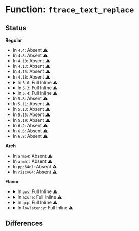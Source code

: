 # Function: <code>ftrace_text_replace</code>

## Status
<b>Regular</b>
<ul>
<li>
In <code>4.4</code>: Absent ⚠️
</li>
<li>
In <code>4.8</code>: Absent ⚠️
</li>
<li>
In <code>4.10</code>: Absent ⚠️
</li>
<li>
In <code>4.13</code>: Absent ⚠️
</li>
<li>
In <code>4.15</code>: Absent ⚠️
</li>
<li>
In <code>4.18</code>: Absent ⚠️
</li>
<li>
<details>
<summary>In <code>5.0</code>: Full Inline ⚠️</summary>

**Collision:** Unique Static

**Inline:** Full

**Transformation:** False

**Instances:**

```
In arch/x86/kernel/ftrace.c (ffffffff8106a590)
Location: arch/x86/kernel/ftrace.c:63
Inline: True
Inline callers:
  - arch/x86/kernel/ftrace.c:ftrace_disable_ftrace_graph_caller
  - arch/x86/kernel/ftrace.c:ftrace_enable_ftrace_graph_caller
  - arch/x86/kernel/ftrace.c:arch_ftrace_update_trampoline
  - arch/x86/kernel/ftrace.c:ftrace_replace_code
  - arch/x86/kernel/ftrace.c:ftrace_replace_code
  - arch/x86/kernel/ftrace.c:ftrace_replace_code
  - arch/x86/kernel/ftrace.c:ftrace_replace_code
  - arch/x86/kernel/ftrace.c:ftrace_replace_code
  - arch/x86/kernel/ftrace.c:ftrace_update_ftrace_func
  - arch/x86/kernel/ftrace.c:ftrace_update_ftrace_func
  - arch/x86/kernel/ftrace.c:ftrace_make_call
  - arch/x86/kernel/ftrace.c:ftrace_make_nop
```
</details>
</li>
<li>
<details>
<summary>In <code>5.3</code>: Full Inline ⚠️</summary>

**Collision:** Unique Static

**Inline:** Full

**Transformation:** False

**Instances:**

```
In arch/x86/kernel/ftrace.c (ffffffff8106de4a)
Location: arch/x86/kernel/ftrace.c:74
Inline: True
Inline callers:
  - arch/x86/kernel/ftrace.c:ftrace_disable_ftrace_graph_caller
  - arch/x86/kernel/ftrace.c:ftrace_enable_ftrace_graph_caller
  - arch/x86/kernel/ftrace.c:arch_ftrace_update_trampoline
  - arch/x86/kernel/ftrace.c:ftrace_replace_code
  - arch/x86/kernel/ftrace.c:ftrace_replace_code
  - arch/x86/kernel/ftrace.c:ftrace_replace_code
  - arch/x86/kernel/ftrace.c:ftrace_replace_code
  - arch/x86/kernel/ftrace.c:ftrace_replace_code
  - arch/x86/kernel/ftrace.c:ftrace_update_ftrace_func
  - arch/x86/kernel/ftrace.c:ftrace_update_ftrace_func
  - arch/x86/kernel/ftrace.c:ftrace_make_call
  - arch/x86/kernel/ftrace.c:ftrace_make_nop
```
</details>
</li>
<li>
<details>
<summary>In <code>5.4</code>: Full Inline ⚠️</summary>

**Collision:** Unique Static

**Inline:** Full

**Transformation:** False

**Instances:**

```
In arch/x86/kernel/ftrace.c (ffffffff8106f45a)
Location: arch/x86/kernel/ftrace.c:74
Inline: True
Inline callers:
  - arch/x86/kernel/ftrace.c:ftrace_disable_ftrace_graph_caller
  - arch/x86/kernel/ftrace.c:ftrace_enable_ftrace_graph_caller
  - arch/x86/kernel/ftrace.c:arch_ftrace_update_trampoline
  - arch/x86/kernel/ftrace.c:ftrace_replace_code
  - arch/x86/kernel/ftrace.c:ftrace_replace_code
  - arch/x86/kernel/ftrace.c:ftrace_replace_code
  - arch/x86/kernel/ftrace.c:ftrace_replace_code
  - arch/x86/kernel/ftrace.c:ftrace_replace_code
  - arch/x86/kernel/ftrace.c:ftrace_update_ftrace_func
  - arch/x86/kernel/ftrace.c:ftrace_update_ftrace_func
  - arch/x86/kernel/ftrace.c:ftrace_make_call
  - arch/x86/kernel/ftrace.c:ftrace_make_nop
```
</details>
</li>
<li>
In <code>5.8</code>: Absent ⚠️
</li>
<li>
In <code>5.11</code>: Absent ⚠️
</li>
<li>
In <code>5.13</code>: Absent ⚠️
</li>
<li>
In <code>5.15</code>: Absent ⚠️
</li>
<li>
In <code>5.19</code>: Absent ⚠️
</li>
<li>
In <code>6.2</code>: Absent ⚠️
</li>
<li>
In <code>6.5</code>: Absent ⚠️
</li>
<li>
In <code>6.8</code>: Absent ⚠️
</li>
</ul>
<b>Arch</b>
<ul>
<li>
In <code>arm64</code>: Absent ⚠️
</li>
<li>
In <code>armhf</code>: Absent ⚠️
</li>
<li>
In <code>ppc64el</code>: Absent ⚠️
</li>
<li>
In <code>riscv64</code>: Absent ⚠️
</li>
</ul>
<b>Flavor</b>
<ul>
<li>
<details>
<summary>In <code>aws</code>: Full Inline ⚠️</summary>

**Collision:** Unique Static

**Inline:** Full

**Transformation:** False

**Instances:**

```
In arch/x86/kernel/ftrace.c (ffffffff8106e3fa)
Location: arch/x86/kernel/ftrace.c:74
Inline: True
Inline callers:
  - arch/x86/kernel/ftrace.c:ftrace_disable_ftrace_graph_caller
  - arch/x86/kernel/ftrace.c:ftrace_enable_ftrace_graph_caller
  - arch/x86/kernel/ftrace.c:arch_ftrace_update_trampoline
  - arch/x86/kernel/ftrace.c:ftrace_replace_code
  - arch/x86/kernel/ftrace.c:ftrace_replace_code
  - arch/x86/kernel/ftrace.c:ftrace_replace_code
  - arch/x86/kernel/ftrace.c:ftrace_replace_code
  - arch/x86/kernel/ftrace.c:ftrace_replace_code
  - arch/x86/kernel/ftrace.c:ftrace_update_ftrace_func
  - arch/x86/kernel/ftrace.c:ftrace_update_ftrace_func
  - arch/x86/kernel/ftrace.c:ftrace_make_call
  - arch/x86/kernel/ftrace.c:ftrace_make_nop
```
</details>
</li>
<li>
<details>
<summary>In <code>azure</code>: Full Inline ⚠️</summary>

**Collision:** Unique Static

**Inline:** Full

**Transformation:** False

**Instances:**

```
In arch/x86/kernel/ftrace.c (ffffffff8105e81a)
Location: arch/x86/kernel/ftrace.c:74
Inline: True
Inline callers:
  - arch/x86/kernel/ftrace.c:ftrace_disable_ftrace_graph_caller
  - arch/x86/kernel/ftrace.c:ftrace_enable_ftrace_graph_caller
  - arch/x86/kernel/ftrace.c:arch_ftrace_update_trampoline
  - arch/x86/kernel/ftrace.c:ftrace_replace_code
  - arch/x86/kernel/ftrace.c:ftrace_replace_code
  - arch/x86/kernel/ftrace.c:ftrace_replace_code
  - arch/x86/kernel/ftrace.c:ftrace_replace_code
  - arch/x86/kernel/ftrace.c:ftrace_replace_code
  - arch/x86/kernel/ftrace.c:ftrace_update_ftrace_func
  - arch/x86/kernel/ftrace.c:ftrace_update_ftrace_func
  - arch/x86/kernel/ftrace.c:ftrace_make_call
  - arch/x86/kernel/ftrace.c:ftrace_make_nop
```
</details>
</li>
<li>
<details>
<summary>In <code>gcp</code>: Full Inline ⚠️</summary>

**Collision:** Unique Static

**Inline:** Full

**Transformation:** False

**Instances:**

```
In arch/x86/kernel/ftrace.c (ffffffff8106e8aa)
Location: arch/x86/kernel/ftrace.c:74
Inline: True
Inline callers:
  - arch/x86/kernel/ftrace.c:ftrace_disable_ftrace_graph_caller
  - arch/x86/kernel/ftrace.c:ftrace_enable_ftrace_graph_caller
  - arch/x86/kernel/ftrace.c:arch_ftrace_update_trampoline
  - arch/x86/kernel/ftrace.c:ftrace_replace_code
  - arch/x86/kernel/ftrace.c:ftrace_replace_code
  - arch/x86/kernel/ftrace.c:ftrace_replace_code
  - arch/x86/kernel/ftrace.c:ftrace_replace_code
  - arch/x86/kernel/ftrace.c:ftrace_replace_code
  - arch/x86/kernel/ftrace.c:ftrace_update_ftrace_func
  - arch/x86/kernel/ftrace.c:ftrace_update_ftrace_func
  - arch/x86/kernel/ftrace.c:ftrace_make_call
  - arch/x86/kernel/ftrace.c:ftrace_make_nop
```
</details>
</li>
<li>
<details>
<summary>In <code>lowlatency</code>: Full Inline ⚠️</summary>

**Collision:** Unique Static

**Inline:** Full

**Transformation:** False

**Instances:**

```
In arch/x86/kernel/ftrace.c (ffffffff81070b2a)
Location: arch/x86/kernel/ftrace.c:74
Inline: True
Inline callers:
  - arch/x86/kernel/ftrace.c:ftrace_disable_ftrace_graph_caller
  - arch/x86/kernel/ftrace.c:ftrace_enable_ftrace_graph_caller
  - arch/x86/kernel/ftrace.c:arch_ftrace_update_trampoline
  - arch/x86/kernel/ftrace.c:ftrace_replace_code
  - arch/x86/kernel/ftrace.c:ftrace_replace_code
  - arch/x86/kernel/ftrace.c:ftrace_replace_code
  - arch/x86/kernel/ftrace.c:ftrace_replace_code
  - arch/x86/kernel/ftrace.c:ftrace_replace_code
  - arch/x86/kernel/ftrace.c:ftrace_update_ftrace_func
  - arch/x86/kernel/ftrace.c:ftrace_update_ftrace_func
  - arch/x86/kernel/ftrace.c:ftrace_make_call
  - arch/x86/kernel/ftrace.c:ftrace_make_nop
```
</details>
</li>
</ul>

## Differences
